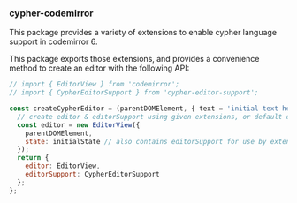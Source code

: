 ### cypher-codemirror

This package provides a variety of extensions to enable cypher language support in codemirror 6.

This package exports those extensions, and provides a convenience method to create an editor with the following API:

```js
// import { EditorView } from 'codemirror';
// import { CypherEditorSupport } from 'cypher-editor-support';

const createCypherEditor = (parentDOMElement, { text = 'initial text here', extensions = undefined } = {}) => {
  // create editor & editorSupport using given extensions, or default extensions if undefined
  const editor = new EditorView({
    parentDOMElement,
    state: initialState // also contains editorSupport for use by extensions
  });
  return {
    editor: EditorView,
    editorSupport: CypherEditorSupport
  };
};
```
